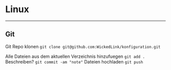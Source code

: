 # Linux 
---
## Git
Git Repo klonen `git clone git@github.com:WickedLink/konfiguration.git`

Alle Dateien aus dem aktuellen Verzeichnis hinzufuegen `git add .`
Beschreiben? `git commit -am "note"`
Dateien hochladen `git push`
